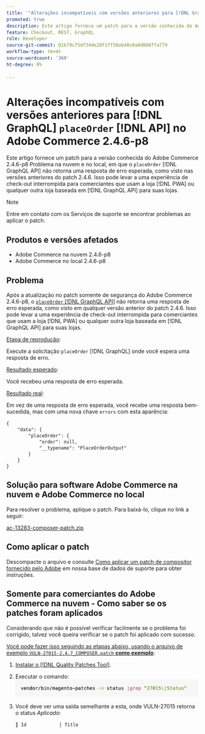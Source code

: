 ```yaml
---
title: '"Alterações incompatíveis com versões anteriores para [!DNL GraphQL] &grave;placeOrder" [!DNL API] in Adobe Commerce 2.4.6-p8"'
promoted: true
description: Este artigo fornece um patch para a versão conhecida do Adobe Commerce 2.4.6-p8 Cloud e problema no local em que "placeOrder" [!DNL GraphQL API] não retorna uma resposta de erro esperada, como visto nas versões anteriores do patch 2.4.6. Isso pode levar a uma experiência de check-out interrompida para comerciantes que usam vitrine PWA ou qualquer outra vitrine baseada no  [!DNL GraphQL API] para suas lojas.
feature: Checkout, REST, GraphQL
role: Developer
source-git-commit: 01b79c75df34de20f1ff50ab40c0a8d608ffa779
workflow-type: tm+mt
source-wordcount: '369'
ht-degree: 0%

---
```


# Alterações incompatíveis com versões anteriores para [!DNL GraphQL] `placeOrder` [!DNL API] no Adobe Commerce 2.4.6-p8

Este artigo fornece um patch para a versão conhecida do Adobe Commerce 2.4.6-p8 Problema na nuvem e no local, em que o `placeOrder` [!DNL GraphQL API] não retorna uma resposta de erro esperada, como visto nas versões anteriores do patch 2.4.6. Isso pode levar a uma experiência de check-out interrompida para comerciantes que usam a loja [!DNL PWA] ou qualquer outra loja baseada em [!DNL GraphQL API] para suas lojas.

>[!NOTE]
>
>Entre em contato com os Serviços de suporte se encontrar problemas ao aplicar o patch.

## Produtos e versões afetados

* Adobe Commerce na nuvem 2.4.6-p8
* Adobe Commerce no local 2.4.6-p8

## Problema

Após a atualização no patch somente de segurança do Adobe Commerce 2.4.6-p8, o [`placeOrder` [!DNL GraphQL API]](https://developer.adobe.com/commerce/webapi/graphql/schema/cart/mutations/place-order/) não retorna uma resposta de erro esperada, como visto em qualquer versão anterior do patch 2.4.6. Isso pode levar a uma experiência de check-out interrompida para comerciantes que usam a loja [!DNL PWA] ou qualquer outra loja baseada em [!DNL GraphQL API] para suas lojas.

<u>Etapa de reprodução</u>:

Execute a solicitação `placeOrder` [!DNL GraphQL] onde você espera uma resposta de erro.

<u>Resultado esperado</u>:

Você recebeu uma resposta de erro esperada.

<u>Resultado real</u>:

Em vez de uma resposta de erro esperada, você recebe uma resposta bem-sucedida, mas com uma nova chave `errors` com esta aparência:

```
{
    "data": {
        "placeOrder": {
            "order": null,
            "__typename": "PlaceOrderOutput"
        }
    }
}
```

## Solução para software Adobe Commerce na nuvem e Adobe Commerce no local

Para resolver o problema, aplique o patch.
Para baixá-lo, clique no link a seguir:

[ac-13283-composer-patch.zip](assets/ac-13283-composer-patch.zip)

## Como aplicar o patch

Descompacte o arquivo e consulte [Como aplicar um patch de compositor fornecido pelo Adobe](https://experienceleague.adobe.com/docs/commerce-knowledge-base/kb/how-to/how-to-apply-a-composer-patch-provided-by-magento.html?lang=pt-BR) em nossa base de dados de suporte para obter instruções.

## Somente para comerciantes do Adobe Commerce na nuvem - Como saber se os patches foram aplicados

Considerando que não é possível verificar facilmente se o problema foi corrigido, talvez você queira verificar se o patch foi aplicado com sucesso.

<u>Você pode fazer isso seguindo as etapas abaixo, usando o arquivo de exemplo `VULN-27015-2.4.7_COMPOSER.patch` **como exemplo</u>**:

1. [Instalar o [!DNL Quality Patches Tool]](https://experienceleague.adobe.com/docs/commerce-operations/tools/quality-patches-tool/usage.html?lang=pt-BR).
1. Executar o comando:<br>
   ![ac-13283-tell-if-patch-plied-code](assets/cve-2024-34102-tell-if-patch-applied-code.png)
1. Você deve ver uma saída semelhante a esta, onde VULN-27015 retorna o status *Aplicado*:

   ```bash
   ║ Id            │ Title                                                        │ Category        │ Origin                 │ Status      │ Details                                          ║ ║ N/A           │ ../m2-hotfixes/VULN-27015-2.4.7_COMPOSER_patch.patch      │ Other           │ Local                  │ Applied     │ Patch type: Custom                                
   ```

<!-- For Step 2:
     ```bash
    vendor/bin/magento-patches -n status |grep "27015\|Status"
     ```
-->

